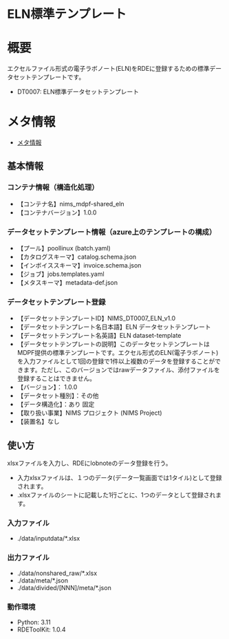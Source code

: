 # ELN標準テンプレート


# 概要
エクセルファイル形式の電子ラボノート(ELN)をRDEに登録するための標準データセットテンプレートです。
- DT0007: ELN標準データセットテンプレート

# メタ情報
- [メタ情報](etc/メタ情報.xlsx)

## 基本情報

### コンテナ情報（構造化処理）

- 【コンテナ名】nims_mdpf-shared_eln
- 【コンテナバージョン】1.0.0

### データセットテンプレート情報（azure上のテンプレートの構成）

- 【プール】poollinux (batch.yaml)
- 【カタログスキーマ】catalog.schema.json
- 【インボイススキーマ】invoice.schema.json
- 【ジョブ】jobs.templates.yaml
- 【メタスキーマ】metadata-def.json

### データセットテンプレート登録
- 【データセットテンプレートID】NIMS_DT0007_ELN_v1.0
- 【データセットテンプレート名日本語】ELN データセットテンプレート
- 【データセットテンプレート名英語】ELN dataset-template
- 【データセットテンプレートの説明】このデータセットテンプレートはMDPF提供の標準テンプレートです。エクセル形式のELN(電子ラボノート)を入力ファイルとして1回の登録で1件以上複数のデータを登録することができます。ただし、このバージョンではrawデータファイル、添付ファイルを登録することはできません。
- 【バージョン】： 1.0.0
- 【データセット種別】：その他
- 【データ構造化】：あり 固定
- 【取り扱い事業】NIMS プロジェクト (NIMS Project)
- 【装置名】なし


## 使い方

xlsxファイルを入力し、RDEにlobnoteのデータ登録を行う。
- 入力xlsxファイルは、１つのデータ(データ一覧画面では1タイル)として登録されます。
- .xlsxファイルのシートに記載した1行ごとに、1つのデータとして登録されます。


### 入力ファイル

- ./data/inputdata/\*.xlsx

### 出力ファイル

- ./data/nonshared_raw/\*.xlsx
- ./data/meta/\*.json
- ./data/divided/[NNN]/meta/\*.json

### 動作環境
- Python: 3.11
- RDEToolKit: 1.0.4

